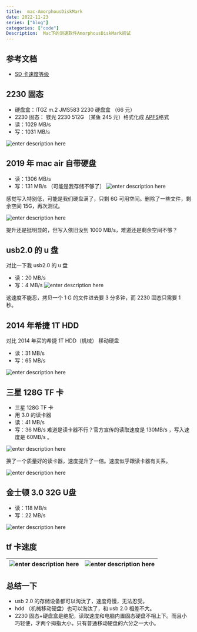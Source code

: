 ```yaml
---
title:  mac-AmorphousDiskMark
date: 2022-11-23
series: ["blog"]
categories: ["code"]
Description:  Mac下的测速软件AmorphousDiskMark初试
---
```

## 参考文档
- [SD 卡速度等级](https://www.kingston.com.cn/cn/blog/personal-storage/memory-card-speed-classes)

## 2230 固态
- 硬盘盒：ITGZ  m.2 JMS583  2230 硬盘盒 （66 元）
- 2230 固态： 镁光 2230 512G （某鱼 245 元）格式化成 [APFS](https://evestorm.github.io/posts/33677/)格式
- 读：1029 MB/s
- 写：1031 MB/s

![enter description here](https://cdn.sxy21.cn/static/imgs/1669186717752.png)

## 2019 年 mac air 自带硬盘 
- 读：1306 MB/s
- 写：131 MB/s （可能是我存储不够了）
![enter description here](https://cdn.sxy21.cn/static/imgs/1669187655393.png)

感觉写入特别低，可能是我们硬盘满了，只剩 6G 可用空间。删除了一些文件，剩余空间 15G，再次测试。

![enter description here](https://cdn.sxy21.cn/static/imgs/1669188907356.png)

提升还是挺明显的，但写入依旧没到 1000 MB/s，难道还是剩余空间不够？

## usb2.0 的 u 盘
对比一下我 usb2.0 的 u 盘
- 读：20 MB/s
- 写：4 MB/s 
![enter description here](https://cdn.sxy21.cn/static/imgs/1669190236680.png)


这速度不能忍，拷贝一个 1 G 的文件进去要 3 分多钟，而 2230 固态只需要 1 秒。

## 2014 年希捷 1T HDD
对比 2014 年买的希捷 1T HDD（机械） 移动硬盘
- 读：31 MB/s
- 写：65 MB/s 

![enter description here](https://cdn.sxy21.cn/static/imgs/1669260111160.png)


## 三星 128G TF 卡
- 三星 128G TF 卡
- 用 3.0 的读卡器
- 读：41 MB/s
- 写：36 MB/s
 难道是读卡器不行？官方宣传的读取速度是 130MB/s ，写入速度是 60MB/s 。
 
![enter description here](https://cdn.sxy21.cn/static/imgs/1669269057667.png)

换了一个质量好的读卡器，速度提升了一倍。速度似乎跟读卡器有关系。

![enter description here](https://cdn.sxy21.cn/static/imgs/1669269791003.png)




## 金士顿 3.0 32G U盘
- 读：118 MB/s
- 写：22 MB/s


![enter description here](https://cdn.sxy21.cn/static/imgs/1669274820114.png)

##  tf 卡速度


| ![enter description here](https://cdn.sxy21.cn/static/imgs/1671882832767.png) | ![enter description here](https://cdn.sxy21.cn/static/imgs/1671882900463.png) |
| ----------------------------------------------------------------------------- | ----------------------------------------------------------------------------- |



## 总结一下
- usb 2.0 的存储设备都可以淘汰了，速度奇慢，无法忍受。
- hdd （机械移动硬盘）也可以淘汰了，和 usb 2.0 相差不大。
- 2230 固态+硬盘盒是绝配，读取速度和电脑内置固态硬盘不相上下。而且小巧轻便，才两个拇指大小，只有普通移动硬盘的六分之一大小。


